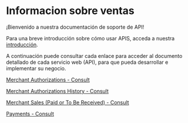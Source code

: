 
# Informacion sobre ventas

¡Bienvenido a nuestra documentación de soporte de API!

Para una breve introducción sobre cómo usar APIS, acceda a nuestra [introducción](?path=docs/español/banworks/APIs-Introduction.md).

A continuación puede consultar cada enlace para acceder al documento detallado de cada servicio web (API), para que pueda desarrollar e implementar su negocio.

[Merchant Authorizations - Consult](../api/?type=get&path=/bwa/autorizacoes/{inst}/{merchant})

[Merchant Authorizations History - Consult](../api/?type=get&path=/bwa/autorizacoesbw/v1/autorizacoesbw)

[Merchant Sales (Paid or To Be Received) - Consult](../api/?type=get&path=/bwa/vendas/resources/v1/receber/{inst}/{merchant}/{dataInicio}/{dataFim})

[Payments - Consult](../api/?type=get&path=/bwa/pagamentos/resources/v1/transacoes/sumarizacao/{inst}/{merchant}/{dataInicio}/{dataFim})

